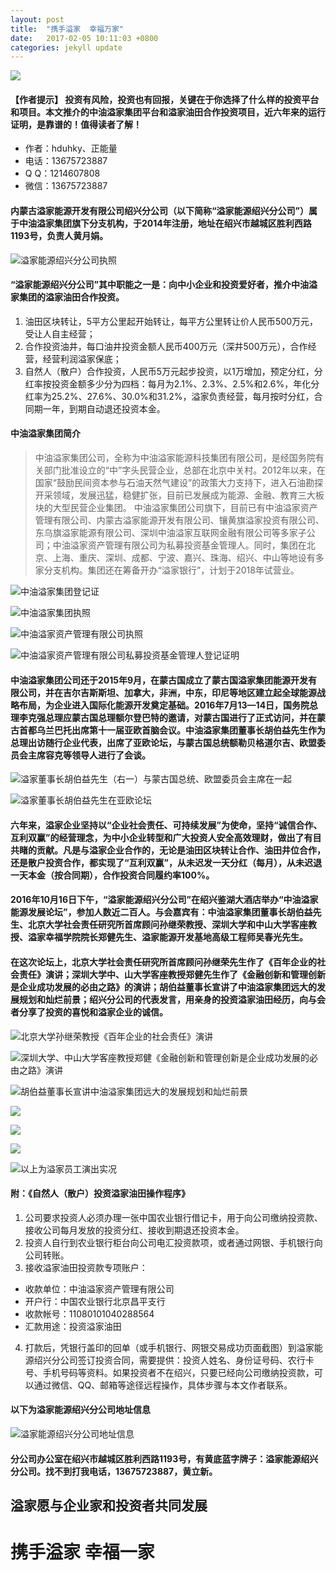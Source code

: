 ```yaml
---
layout: post
title:  "携手溢家  幸福万家"
date:   2017-02-05 10:11:03 +0800
categories: jekyll update
---
```

![](https://hduhky.github.io/sources/yijia_1.jpg)

#### 【作者提示】 投资有风险，投资也有回报，关键在于你选择了什么样的投资平台和项目。本文推介的中油溢家集团平台和溢家油田合作投资项目，近六年来的运行证明，是靠谱的！值得读者了解！

* 作者：hduhky、正能量
* 电话：13675723887
* Q Q：1214607808
* 微信：13675723887

#### 内蒙古溢家能源开发有限公司绍兴分公司（以下简称“溢家能源绍兴分公司”）属于中油溢家集团旗下分支机构，于2014年注册，地址在绍兴市越城区胜利西路1193号，负责人黄月娟。

![溢家能源绍兴分公司执照](https://hduhky.github.io/sources/yijia_2.jpg)

#### “溢家能源绍兴分公司”其中职能之一是：向中小企业和投资爱好者，推介中油溢家集团的溢家油田合作投资。
1. 油田区块转让，5平方公里起开始转让，每平方公里转让价人民币500万元，受让人自主经营；
2. 合作投资油井，每口油井投资金额人民币400万元（深井500万元），合作经营，经营利润溢家保底；
3. 自然人（散户）合作投资，人民币5万元起步投资，以1万增加，预定分红，分红率按投资金额多少分为四档：每月为2.1%、2.3%、2.5%和2.6%，年化分红率为25.2%、27.6%、30.0%和31.2%，溢家负责经营，每月按时分红，合同期一年，到期自动退还投资本金。


#### 中油溢家集团简介
> 中油溢家集团公司，全称为中油溢家能源科技集团有限公司，是经国务院有关部门批准设立的“中”字头民营企业，总部在北京中关村。2012年以来，在国家“鼓励民间资本参与石油天然气建设”的政策大力支持下，进入石油勘探开采领域，发展迅猛，稳健扩张，目前已发展成为能源、金融、教育三大板块的大型民营企业集团。
> 中油溢家集团公司旗下，目前已有中油溢家资产管理有限公司、内蒙古溢家能源开发有限公司、镶黄旗溢家投资有限公司、东乌旗溢家能源有限公司、深圳中油溢家互联网金融有限公司等多家子公司；中油溢家资产管理有限公司为私募投资基金管理人。同时，集团在北京、上海、重庆、深圳、成都、宁波、嘉兴、珠海、绍兴、中山等地设有多家分支机构。集团还在筹备开办“溢家银行”，计划于2018年试营业。

![中油溢家集团登记证](https://hduhky.github.io/sources/yijia_3.jpg)

![中油溢家集团执照](https://hduhky.github.io/sources/yijia_4.jpg)

![中油溢家资产管理有限公司执照](https://hduhky.github.io/sources/yijia_5.jpg)

![中油溢家资产管理有限公司私募投资基金管理人登记证明](https://hduhky.github.io/sources/yijia_6.jpg)

#### 中油溢家集团公司还于2015年9月，在蒙古国成立了蒙古国溢家集团能源开发有限公司，并在吉尔吉斯斯坦、加拿大，非洲，中东，印尼等地区建立起全球能源战略布局，为企业进入国际化能源开发奠定基础。2016年7月13—14日，国务院总理李克强总理应蒙古国总理额尔登巴特的邀请，对蒙古国进行了正式访问，并在蒙古首都乌兰巴托出席第十一届亚欧首脑会议。中油溢家集团董事长胡伯益先生作为总理出访随行企业代表，出席了亚欧论坛，与蒙古国总统额勒贝格道尔吉、欧盟委员会主席容克等领导人进行了会谈。

![溢家董事长胡伯益先生（右一）与蒙古国总统、欧盟委员会主席在一起](https://hduhky.github.io/sources/yijia_7.jpg)

![溢家董事长胡伯益先生在亚欧论坛](https://hduhky.github.io/sources/yijia_8.jpg)

#### 六年来，溢家企业坚持以“企业社会责任、可持续发展”为使命，坚持“诚信合作、互利双赢”的经营理念，为中小企业转型和广大投资人安全高效理财，做出了有目共睹的贡献。凡是与溢家企业合作的，无论是油田区块转让合作、油田井位合作，还是散户投资合作，都实现了“互利双赢”，从未迟发一天分红（每月），从未迟退一天本金（按合同期），合作投资合同履约率100%。

#### 2016年10月16日下午，“溢家能源绍兴分公司”在绍兴鉴湖大酒店举办“中油溢家能源发展论坛”，参加人数近二百人。与会嘉宾有：中油溢家集团董事长胡伯益先生、北京大学社会责任研究所首席顾问孙继荣教授、深圳大学和中山大学客座教授、溢家幸福学院院长郑健先生、溢家能源开发基地高级工程师吴春光先生。

#### 在这次论坛上，北京大学社会责任研究所首席顾问孙继荣先生作了《百年企业的社会责任》演讲；深圳大学中、山大学客座教授郑健先生作了《金融创新和管理创新是企业成功发展的必由之路》的演讲；胡伯益董事长宣讲了中油溢家集团远大的发展规划和灿烂前景；绍兴分公司的代表发言，用亲身的投资溢家油田经历，向与会者分享了投资的喜悦和溢家企业的诚信。

![北京大学孙继荣教授《百年企业的社会责任》演讲](https://hduhky.github.io/sources/yijia_9.jpg)

![深圳大学、中山大学客座教授郑健《金融创新和管理创新是企业成功发展的必由之路》演讲](https://hduhky.github.io/sources/yijia_10.jpg)

![胡伯益董事长宣讲中油溢家集团远大的发展规划和灿烂前景](https://hduhky.github.io/sources/yijia_11.jpg)

![](https://hduhky.github.io/sources/yijia_12.jpg)

![](https://hduhky.github.io/sources/yijia_13.jpg)

![](https://hduhky.github.io/sources/yijia_14.jpg)

![以上为溢家员工演出实况](https://hduhky.github.io/sources/yijia_15.jpg)

#### 附：《自然人（散户）投资溢家油田操作程序》
1. 公司要求投资人必须办理一张中国农业银行借记卡，用于向公司缴纳投资款、接收公司每月发放的投资分红、接收到期退还投资本金。
2. 投资人自行到农业银行柜台向公司电汇投资款项，或者通过网银、手机银行向公司转账。
3. 接收溢家油田投资款专项账户：
* 收款单位：中油溢家资产管理有限公司
* 开户行：中国农业银行北京昌平支行
* 收款帐号：11080101040288564
* 汇款用途：投资溢家油田
4. 打款后，凭银行盖印的回单（或手机银行、网银交易成功页面截图）到溢家能源绍兴分公司签订投资合同，需要提供：投资人姓名、身份证号码、农行卡号、手机号码等资料。如果投资者不在绍兴，只要已经向公司缴纳投资款，可以通过微信、QQ、邮箱等途径远程操作，具体步骤与本文作者联系。

#### 以下为溢家能源绍兴分公司地址信息

![溢家能源绍兴分公司地址信息](https://hduhky.github.io/sources/yijia_16.png)

#### 分公司办公室在绍兴市越城区胜利西路1193号，有黄底蓝字牌子：溢家能源绍兴分公司。找不到打我电话，13675723887，黄立新。

## 溢家愿与企业家和投资者共同发展

# 携手溢家 幸福一家
